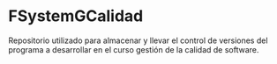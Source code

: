 # FSystemGCalidad
Repositorio utilizado para almacenar y llevar el control de versiones del programa a desarrollar en el curso gestión de la calidad de software.
